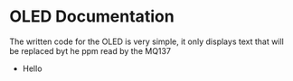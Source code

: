 # OLED Documentation  
The written code for the OLED is very simple, it only displays text that will be replaced byt he ppm read by the MQ137

- Hello

